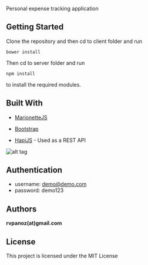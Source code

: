 Personal expense tracking application

## Getting Started

Clone the repository and then cd to client folder and run 

```
bower install
```

Then cd to server folder and run

```
npm install
```

to install the required modules.

## Built With

* [MarionetteJS](http://marionettejs.com/)

* [Bootstrap](https://getbootstrap.com/)

* [HapiJS](http://hapijs.com/) - Used as a REST API

![alt tag](http://104.236.59.96/montra/montra.png)

## Authentication

* username: demo@demo.com
* password: demo123

## Authors

**rvpanoz(at)gmail.com**

## License

This project is licensed under the MIT License
